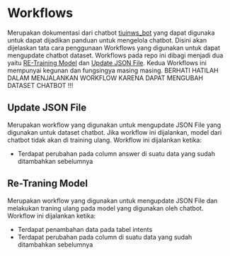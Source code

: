 # Workflows
Merupakan dokumentasi dari chatbot [tiuinws_bot](https://t.me/tiuinws_bot) yang dapat digunaka untuk dapat dijadikan panduan untuk mengelola chatbot. Disini akan dijelaskan tata cara penggunaan Workflows yang digunakan untuk dapat mengupdate chatbot dataset. Workflows pada repo ini dibagi menjadi dua yaitu [RE-Training Model](https://github.com/Ivanrizkys/tiuinws-chatbot/actions/workflows/re-training-model.yml) dan [Update JSON File](https://github.com/Ivanrizkys/tiuinws-chatbot/actions/workflows/update-json-file.yml). Kedua Workflows ini mempunyai kegunan dan fungsingya masing masing. BERHATI HATILAH DALAM MENJALANKAN WORKFLOW KARENA DAPAT MENGUBAH DATASET CHATBOT !!!

## Update JSON File

Merupakan workflow yang digunakan untuk mengupdate JSON File yang digunakan untuk dataset chatbot. Jika workflow ini dijalankan, model dari chatbot tidak akan di training ulang. Workflow ini dijalankan ketika:

- Terdapat perubahan pada column answer di suatu data yang sudah ditambahkan sebelumnya

## Re-Traning Model

Merupakan workflow yang digunakan untuk mengupdate JSON File dan melakukan traning ulang pada model yang digunakan oleh chatbot. Workflow ini dijalankan ketika:

- Terdapat penambahan data pada tabel intents
- Terdapat perubahan pada column di suatu data yang sudah ditambahkan sebelumnya